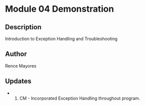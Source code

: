 # Module 04 Demonstration

## Description
Introduction to Exception Handling and Troubleshooting

## Author
Rence Mayores

## Updates
- 1. CM - Incorporated Exception Handling throughout program.
